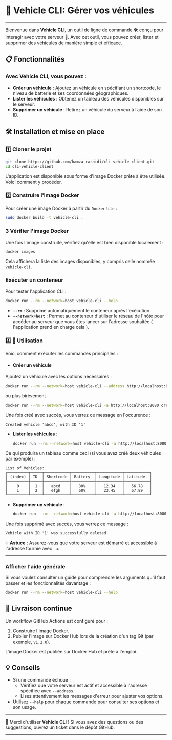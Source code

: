 # 🚗 Vehicle CLI: Gérer vos véhicules
---

Bienvenue dans **Vehicle CLI**, un outil de ligne de commande 🛠️ conçu pour interagir avec votre serveur 🚀. Avec cet outil, vous pouvez créer, lister et supprimer des véhicules de manière simple et efficace.

## 📋 Fonctionnalités
### Avec **Vehicle CLI**, vous pouvez :
- **Créer un véhicule** : Ajoutez un véhicule en spécifiant un shortcode, le niveau de batterie et ses coordonnées géographiques.
- **Lister les véhicules** : Obtenez un tableau des véhicules disponibles sur le serveur.
- **Supprimer un véhicule** : Retirez un véhicule du serveur à l’aide de son ID.

## 🛠️ Installation et mise en place


### 1️⃣ Cloner le projet
```bash
git clone https://github.com/hamza-rachidi/cli-vehicle-client.git
cd cli-vehicle-client
```

L'application est disponible sous forme d'image Docker prête à être utilisée. Voici comment y procéder.

### 2️⃣ Construire l'image Docker
Pour créer une image Docker à partir du `Dockerfile` :
```bash
sudo docker build -t vehicle-cli .
```

### 3️ Vérifier l'image Docker
Une fois l'image construite, vérifiez qu'elle est bien disponible localement :
```bash
docker images
```
Cela affichera la liste des images disponibles, y compris celle nommée `vehicle-cli`.

### Exécuter un conteneur
Pour tester l'application CLI :

```bash
docker run --rm --network=host vehicle-cli --help
```
- **`--rm`** : Supprime automatiquement le conteneur après l'exécution.
- **`--network=host`** : Permet au conteneur d'utiliser le réseau de l'hôte pour accéder au serveur que vous êtes lancer sur l'adresse souhaitée ( l'application prend en charge cela ).

### 4️⃣ 📖 Utilisation
Voici comment exécuter les commandes principales :
- #### **Créer un véhicule**
Ajoutez un véhicule avec les options nécessaires :
  ```bash
 docker run --rm --network=host vehicle-cli --address http://localhost:8080 create-vehicle --shortcode=abcd --battery=50 --longitude=12.34 --latitude=56.78
  ```
 ou plus birèvement
  ```bash
 docker run --rm --network=host vehicle-cli -a http://localhost:8080 create-vehicle -c abcd -b 50 -l 12.34 -L 56.78
  ```
 Une fois créé avec succès, vous verrez ce message en l'occurence :
```
Created vehicle 'abcd', with ID '1'
```

- **Lister les véhicules** :
  ```bash
  docker run --rm --network=host vehicle-cli -a http://localhost:8080 list-vehicles
  ```
Ce qui produira un tableau comme ceci (si vous avez créé deux véhicules par exemple) :
```
List of Vehicles:
┌─────────┬─────┬───────────┬──────────┬───────────┬───────────┐
│ (index) │ ID  │ Shortcode │ Battery  │ Longitude │ Latitude  │
├─────────┼─────┼───────────┼──────────┼───────────┼───────────┤
│    0    │  1  │   abcd    │   80%    │   12.34   │   56.78   │
│    1    │  2  │   efgh    │   60%    │   23.45   │   67.89   │
└─────────┴─────┴───────────┴──────────┴───────────┴───────────┘
```
- **Supprimer un véhicule** :
  ```bash
  docker run --rm --network=host vehicle-cli -a http://localhost:8080 delete-vehicle -i 1
  ```
Une fois supprimé avec succès, vous verrez ce message :
```
Vehicle with ID '1' was successfully deleted.
```

💡 **Astuce** : Assurez-vous que votre serveur est démarré et accessible à l'adresse fournie avec `-a`.

---
### Afficher l'aide générale
Si vous voulez consulter un guide pour comprendre les arguments qu'il faut passer et les fonctionnalités davantage :
 ```bash
 docker run --rm --network=host vehicle-cli --help
```

## 🚀 Livraison continue

Un workflow GitHub Actions est configuré pour :
1. Construire l'image Docker.
2. Publier l'image sur Docker Hub lors de la création d'un tag Git (par exemple, `v1.2.0`).

L'image Docker est publiée sur Docker Hub et prête à l'emploi.


## 💡 Conseils
- Si une commande échoue :
  - Vérifiez que votre serveur est actif et accessible à l'adresse spécifiée avec `--address`.
  - Lisez attentivement les messages d'erreur pour ajuster vos options.
- Utilisez `--help` pour chaque commande pour consulter ses options et son usage.
---


🎉 Merci d'utiliser **Vehicle CLI** ! Si vous avez des questions ou des suggestions, ouvrez un ticket dans le dépôt GitHub.

---
